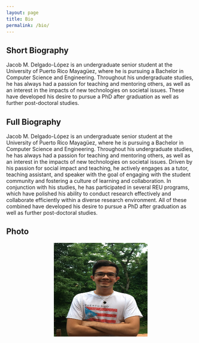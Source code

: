 ```yaml
---
layout: page
title: Bio
permalink: /bio/
---
```


## Short Biography
Jacob M. Delgado-López is an undergraduate senior student at the University of Puerto Rico Mayagüez, where he is pursuing a Bachelor in Computer Science and Engineering. Throughout his undergraduate studies, he has always had a passion for teaching and mentoring others, as well as an interest in the impacts of new technologies on societal issues. These have developed his desire to pursue a PhD after graduation as well as further post-doctoral studies. 

## Full Biography
Jacob M. Delgado-López is an undergraduate senior student at the University of Puerto Rico Mayagüez, where he is pursuing a Bachelor in Computer Science and Engineering. Throughout his undergraduate studies, he has always had a passion for teaching and mentoring others, as well as an interest in the impacts of new technologies on societal issues. Driven by his passion for social impact and teaching, he actively engages as a tutor, teaching assistant, and speaker with the goal of engaging with the student community and fostering a culture of learning and collaboration. In conjunction with his studies, he has participated in several REU programs, which have polished his ability to conduct research effectively and collaborate efficiently within a diverse research environment. All of these combined have developed his desire to pursue a PhD after graduation as well as further post-doctoral studies.

## Photo 
<div style="text-align: center;">
    <img src="assets/images/Jacob_profile_pic.jpg" alt="Jacob Delgado" width="250" height="250">
</div>